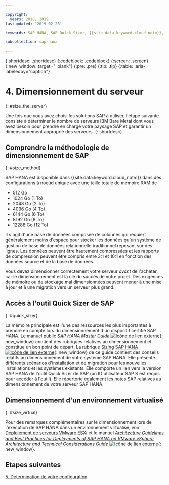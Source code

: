 ```yaml
---

copyright:
  years: 2018, 2019
lastupdated: "2019-02-26"

keywords: SAP HANA, SAP Quick Sizer, {{site.data.keyword.cloud_notm}}, {{site.data.keyword. baremetal_short}}, deployment

subcollection: sap-hana

---
```


{:shortdesc: .shortdesc}
{:codeblock: .codeblock}
{:screen: .screen}
{:new_window: target="_blank"}
{:pre: .pre}
{:tip: .tip}
{:table: .aria-labeledby="caption"}


# 4. Dimensionnement du serveur
{: #size_the_server}

Une fois que vous avez choisi les solutions SAP à utiliser, l'étape suivante consiste à déterminer le nombre de serveurs IBM Bare Metal dont vous avez besoin pour prendre en charge votre paysage SAP et garantir un dimensionnement approprié des serveurs.
{: shortdesc}

## Comprendre la méthodologie de dimensionnement de SAP
{: #size_method}

SAP HANA est disponible dans {{site.data.keyword.cloud_notm}} dans des configurations à noeud unique avec une taille totale de mémoire RAM de
  * 512 Go
  * 1024 Go (1 To)
  * 2048 Go (2 To)
  * 4096 Go (4 To)
  * 6144 Go (6 To)
  * 8192 Go (8 To)
  * 12288 Go (12 To)

Il s'agit d'une base de données composée de colonnes qui requiert généralement moins d'espace pour stocker les données qu'un système de gestion de base de données relationnelle traditionnel reposant sur des lignes. Les données peuvent être hautement compressées et les rapports de compression peuvent être compris entre 3:1 et 10:1 en fonction des données source et de la base de données.

Vous devez dimensionner correctement votre serveur *avant* de l'acheter, car le dimensionnement est la clé du succès de votre projet. Des exigences de mémoire ou de stockage mal dimensionnées peuvent mener à une mise à jour et à une migration vers un serveur plus grand.

## Accès à l'outil Quick Sizer de SAP
{: #quick_sizer}

La mémoire principale est l'une des ressources les plus importantes à prendre en compte lors du dimensionnement d'un dispositif certifié SAP HANA. Le manuel public [*SAP HANA Master Guide* ![Icône de lien externe](../../icons/launch-glyph.svg "Icône de lien externe")](https://help.sap.com/doc/e95f6750b0fd10148ea5c6be75016694/2.0.00/en-US/SAP_HANA_Master_Guide_en.pdf){: new_window} contient des rubriques relatives au dimensionnement et constitue un bon point de départ. La rubrique [Sizing SAP HANA ![Icône de lien externe](../../icons/launch-glyph.svg "Icône de lien externe")](https://help.sap.com/viewer/eb3777d5495d46c5b2fa773206bbfb46/2.0.00/en-US/d4a122a7bb57101493e3f5ca08e6b039.html){: new_window} de ce guide contient des conseils relatifs au dimensionnement de votre système SAP HANA. Elle présente différents scénarios d'installation et de migration pour les nouvelles installations et les systèmes existants. Elle comporte un lien vers la version SAP HANA de l'outil Quick Sizer de SAP (un ID utilisateur SAP S est requis pour accéder à l'outil). Elle répertorie également les notes SAP relatives au dimensionnement de votre serveur SAP HANA.

## Dimensionnement d'un environnement virtualisé
{: #size_virtual}

Pour des remarques complémentaires sur le dimensionnement lors de l'exécution de SAP HANA dans un environnement virtualisé, voir [Déploiement de serveurs VMware ESXi](/docs/infrastructure/sap-hana?topic=sap-hana-considerations#vmware_server) et le manuel [*Architecture Guidelines and Best Practices for Deployments of SAP HANA on VMware vSphere Architecture and Technical Considerations Guide* ![Icône de lien externe](../../icons/launch-glyph.svg "Icône de lien externe")](https://www.vmware.com/content/dam/digitalmarketing/vmware/en/pdf/whitepaper/sap_hana_on_vmware_vsphere_best_practices_guide-white-paper.pdf){: new_window}.

## Etapes suivantes

 [5. Détermination de votre configuration](/docs/infrastructure/sap-hana?topic=sap-hana-determine_configuration#determine_configuration)

